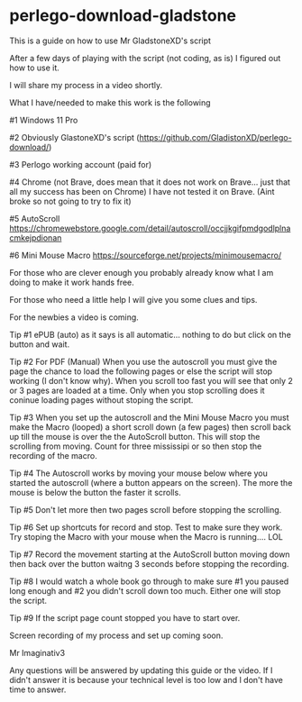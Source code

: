 # perlego-download-gladstone
This is a guide on how to use Mr GladstoneXD's script

After a few days of playing with the script (not coding, as is) I figured out how to use it.

I will share my process in a video shortly.

What I have/needed to make this work is the following

#1 Windows 11 Pro

#2 Obviously GlastoneXD's script (https://github.com/GladistonXD/perlego-download/)

#3 Perlogo working account (paid for)

#4 Chrome (not Brave, does mean that it does not work on Brave... just that all my success has been on Chrome)
I have not tested it on Brave. (Aint broke so not going to try to fix it)

#5 AutoScroll https://chromewebstore.google.com/detail/autoscroll/occjjkgifpmdgodlplnacmkejpdionan

#6 Mini Mouse Macro https://sourceforge.net/projects/minimousemacro/

For those who are clever enough you probably already know what I am doing to make it work hands free.

For those who need a little help I will give you some clues and tips.

For the newbies a video is coming.

Tip #1 ePUB (auto) as it says is all automatic... nothing to do but click on the button and wait.

Tip #2 For PDF (Manual) When you use the autoscroll you must give the page the chance to load the following pages or else the script will stop working (I don't know why).
When you scroll too fast you will see that only 2 or 3 pages are loaded at a time. Only when you stop scrolling does it coninue loading pages without stoping the script.

Tip #3 When you set up the autoscroll and the Mini Mouse Macro you must make the Macro (looped) a short scroll down (a few pages) then scroll back up till the mouse is over the the AutoScroll button. This will stop the scrolling from moving. Count for three mississipi or so then stop the recording of the macro.

Tip #4 The Autoscroll works by moving your mouse below where you started the autoscroll (where a button appears on the screen). The more the mouse is below the button the faster it scrolls.

Tip #5 Don't let more then two pages scroll before stopping the scrolling.

Tip #6 Set up shortcuts for record and stop. Test to make sure they work. Try stoping the Macro with your mouse when the Macro is running.... LOL

Tip #7 Record the movement starting at the AutoScroll button moving down then back over the button waitng 3 seconds before stopping the recording.

Tip #8 I would watch a whole book go through to make sure #1 you paused long enough and #2 you didn't scroll down too much. Either one will stop the script.

Tip #9 If the script page count stopped you have to start over.

Screen recording of my process and set up coming soon.

Mr Imaginativ3

Any questions will be answered by updating this guide or the video. If I didn't answer it is because your technical level is too low and I don't have time to answer.

